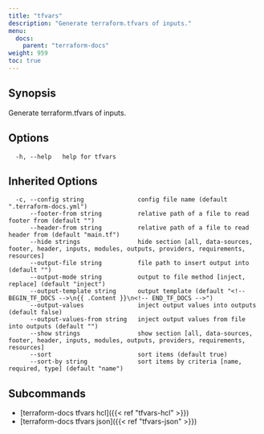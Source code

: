 ```yaml
---
title: "tfvars"
description: "Generate terraform.tfvars of inputs."
menu:
  docs:
    parent: "terraform-docs"
weight: 959
toc: true
---
```


## Synopsis

Generate terraform.tfvars of inputs.

## Options

```console
  -h, --help   help for tfvars
```

## Inherited Options

```console
  -c, --config string               config file name (default ".terraform-docs.yml")
      --footer-from string          relative path of a file to read footer from (default "")
      --header-from string          relative path of a file to read header from (default "main.tf")
      --hide strings                hide section [all, data-sources, footer, header, inputs, modules, outputs, providers, requirements, resources]
      --output-file string          file path to insert output into (default "")
      --output-mode string          output to file method [inject, replace] (default "inject")
      --output-template string      output template (default "<!-- BEGIN_TF_DOCS -->\n{{ .Content }}\n<!-- END_TF_DOCS -->")
      --output-values               inject output values into outputs (default false)
      --output-values-from string   inject output values from file into outputs (default "")
      --show strings                show section [all, data-sources, footer, header, inputs, modules, outputs, providers, requirements, resources]
      --sort                        sort items (default true)
      --sort-by string              sort items by criteria [name, required, type] (default "name")
```

## Subcommands

- [terraform-docs tfvars hcl]({{< ref "tfvars-hcl" >}})
- [terraform-docs tfvars json]({{< ref "tfvars-json" >}})
